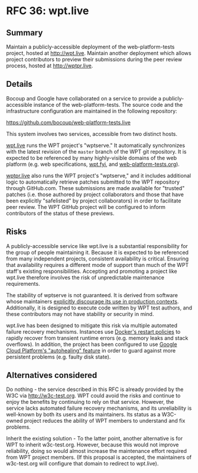 # RFC 36: wpt.live

## Summary

Maintain a publicly-accessible deployment of the web-platform-tests project,
hosted at http://wpt.live. Maintain another deployment which allows project
contributors to preview their submissions during the peer review process,
hosted at http://wptpr.live.

## Details

Bocoup and Google have collaborated on a service to provide a
publicly-accessible instance of the web-platform-tests. The source code and the
infrastructure configuration are maintained in the following repository:

https://github.com/bocoup/web-platform-tests.live

This system involves two services, accessible from two distinct hosts.

[wpt.live](http://wpt.live) runs the WPT project's "wptserve." It automatically
synchronizes with the latest revision of the `master` branch of the WPT git
repository. It is expected to be referenced by many highly-visible domains of
the web platform (e.g. web specifications, [wpt.fyi](https://wpt.fyi), and
[web-platform-tests.org](https://web-platform-tests.org)).

[wptpr.live](http://wptpr.live) also runs the WPT project's "wptserve," and it
includes additional logic to automatically retrieve patches submitted to the
WPT repository through GitHub.com. These submissions are made available for
"trusted" patches (i.e. those authored by project collaborators and those that
have been explicitly "safelisted" by project collaborators) in order to
facilitate peer review. The WPT GitHub project will be configured to inform
contributors of the status of these previews.

## Risks

A publicly-accessible service like wpt.live is a substantial responsibility for
the group of people maintaining it. Because it is expected to be referenced
from many independent projects, consistent availability is critical. Ensuring
that availability requires a different mode of support than much of the WPT
staff's existing responsibilities. Accepting and promoting a project like
wpt.live therefore involves the risk of unpredictable maintenance requirements.

The stability of wptserve is not guaranteed. It is derived from software whose
maintainers [explicitly discourage its use in production
contexts](https://docs.python.org/2/library/simplehttpserver.html).
Additionally, it is designed to execute code written by WPT test authors, and
these contributors may not have stability or security in mind.

wpt.live has been designed to mitigate this risk via multiple automated failure
recovery mechanisms. Instances use [Docker's restart
policies](https://docs.docker.com/engine/reference/commandline/run/) to rapidly
recover from transient runtime errors (e.g. memory leaks and stack overflows).
In addition, the project has been configured to use [Google Cloud Platform's
"autohealing"
feature](https://cloud.google.com/compute/docs/instance-groups/#autohealing) in
order to guard against more persistent problems (e.g. faulty disk state).

## Alternatives considered

Do nothing - the service described in this RFC is already provided by the W3C
via http://w3c-test.org. WPT could avoid the risks and continue to enjoy the
benefits by continuing to rely on that service. However, the service lacks
automated failure recovery mechanisms, and its unreliability is well-known by
both its users and its maintainers. Its status as a W3C-owned project reduces
the ability of WPT members to understand and fix problems.

Inherit the existing solution - To the latter point, another alternative is for
WPT to inherit w3c-test.org. However, because this would not improve
reliability, doing so would almost increase the maintenance effort required
from WPT project members. (If this proposal is accepted, the maintainers of
w3c-test.org will configure that domain to redirect to wpt.live).
